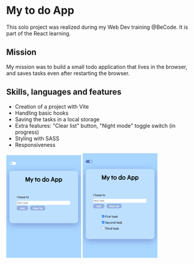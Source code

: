 # My to do App

This solo project was realized during my Web Dev training @BeCode. It is part of the React learning.

## Mission

My mission was to build a small todo application that lives in the browser, and saves tasks even after restarting the browser.

## Skills, languages and features

- Creation of a project with Vite
- Handling basic hooks
- Saving the tasks in a local storage
- Extra features: "Clear list" button, "Night mode" toggle switch (in progress)
- Styling with SASS
- Responsiveness

![Screenshot 1](/vite-project/src/assets/Ss1.png)
![Screenshot 2](/vite-project/src/assets/Ss2.png)
